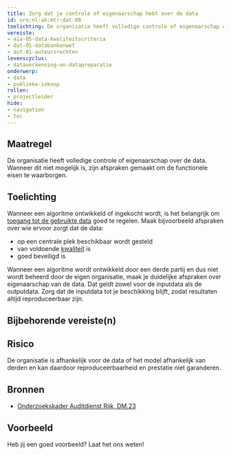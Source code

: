 ```yaml
---
title: Zorg dat je controle of eigenaarschap hebt over de data
id: urn:nl:ak:mtr:dat-08
toelichting: De organisatie heeft volledige controle of eigenaarschap over de data. Wanneer dit niet mogelijk is, zijn afspraken gemaakt om de functionele eisen te waarborgen.
vereiste:
- aia-05-data-kwaliteitscriteria
- dat-01-databankenwet
- aut-01-auteursrechten
levenscyclus:
- dataverkenning-en-datapreparatie
onderwerp:
- data
- publieke-inkoop
rollen:
- projectleider
hide:
- navigation
- toc
---
```


<!-- tags -->

## Maatregel
De organisatie heeft volledige controle of eigenaarschap over de data. Wanneer dit niet mogelijk is, zijn afspraken gemaakt om de functionele eisen te waarborgen.

## Toelichting
Wanneer een algoritme ontwikkeld of ingekocht wordt, is het belangrijk om [toegang tot de gebruikte data](3-dat-02-fair-data.md) goed te regelen.
Maak bijvoorbeeld afspraken over wie ervoor zorgt dat de data:

- op een centrale plek beschikbaar wordt gesteld
- van voldoende [kwaliteit](3-dat-01-datakwaliteit.md) is
- goed beveiligd is

Wanneer een algoritme wordt ontwikkeld door een derde partij en dus niet wordt beheerd door de eigen organisatie, maak je duidelijke afspraken over eigenaarschap van de data. Dat geldt zowel voor de inputdata als de outputdata. 
Zorg dat de inputdata tot je beschikking blijft, zodat resultaten altijd reproduceerbaar zijn. 

## Bijbehorende vereiste(n)

<!-- list_vereisten_on_maatregelen_page -->

## Risico
De organisatie is afhankelijk voor de data of het model afhankelijk van derden en kan daardoor reproduceerbaarheid en prestatie niet garanderen.

## Bronnen
- [Onderzoekskader Auditdienst Rijk, DM.23](https://open.overheid.nl/documenten/61b54381-d331-40ed-8fce-b2883b195f25/file)

## Voorbeeld

Heb jij een goed voorbeeld? Laat het ons weten!
